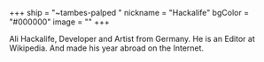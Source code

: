 +++
ship = "~tambes-palped "
nickname = "Hackalife"
bgColor = "#000000"
image = ""
+++

Ali Hackalife, Developer and Artist from Germany.
He is an Editor at Wikipedia. And made his year abroad on the Internet.
